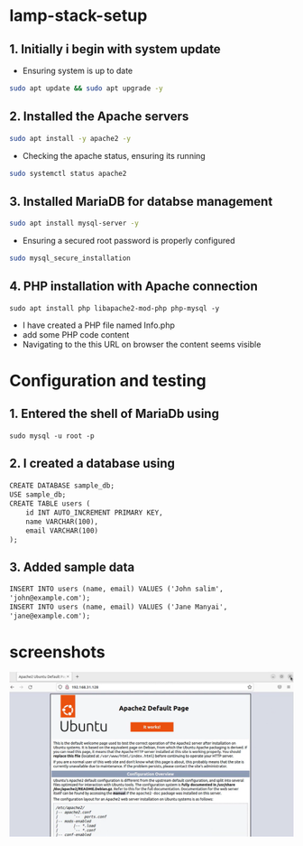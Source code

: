 # lamp-stack-setup

## 1. Initially i begin with system update

- Ensuring system is up to date

```bash
sudo apt update && sudo apt upgrade -y
```
## 2. Installed the Apache servers
```bash
sudo apt install -y apache2 -y
```
- Checking the apache status, ensuring its running
```bash
sudo systemctl status apache2
```
## 3. Installed MariaDB for databse management
```bash
sudo apt install mysql-server -y
```
- Ensuring a secured root password is properly configured
```bash
sudo mysql_secure_installation
```

## 4. PHP installation with Apache connection
```
sudo apt install php libapache2-mod-php php-mysql -y
```
- I have created a PHP file named Info.php
- add some PHP code content
- Navigating to the this URL on browser the content seems visible

# Configuration and testing
## 1. Entered the shell of MariaDb using
```
sudo mysql -u root -p
```
## 2. I created a database using
```
CREATE DATABASE sample_db;
USE sample_db;
CREATE TABLE users (
    id INT AUTO_INCREMENT PRIMARY KEY,
    name VARCHAR(100),
    email VARCHAR(100)
);
```
## 3. Added sample data
```
INSERT INTO users (name, email) VALUES ('John salim', 'john@example.com');
INSERT INTO users (name, email) VALUES ('Jane Manyai', 'jane@example.com');
```


# screenshots
![APache testing](./image/apche.png)
